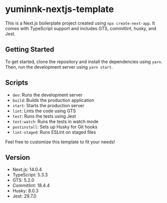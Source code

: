# yuminnk-nextjs-template

This is a Next.js boilerplate project created using `npx create-next-app`. It comes with TypeScript support and includes GTS, commitlint, husky, and Jest.

## Getting Started
To get started, clone the repository and install the dependencies using `yarn`. Then, run the development server using `yarn start`.

## Scripts
- `dev`: Runs the development server
- `build`: Builds the production application
- `start`: Starts the production server
- `lint`: Lints the code using GTS
- `test`: Runs the tests using Jest
- `test:watch`: Runs the tests in watch mode
- `postinstall`: Sets up Husky for Git hooks
- `lint-staged`: Runs ESLint on staged files

Feel free to customize this template to fit your needs!

## Version
- Next.js: 14.0.4
- TypeScript: 5.3.3
- GTS: 5.2.0
- Commitlint: 18.4.4
- Husky: 8.0.3
- Jest: 29.7.0
